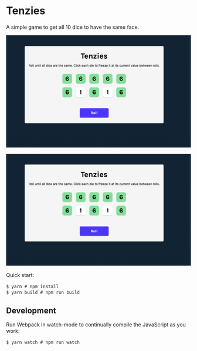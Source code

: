 # Tenzies

A simple game to get all 10 dice to have the same face.

![ Screenshot of Tenzies in action with freezed cells](/images/tenzies.png "Tenzies in action with freezed cells")

![ Screenshot of Winning the game](/images/tenzies.png "Winning the game")

Quick start:

```
$ yarn # npm install
$ yarn build # npm run build
````

## Development

Run Webpack in watch-mode to continually compile the JavaScript as you work:

```
$ yarn watch # npm run watch
```
